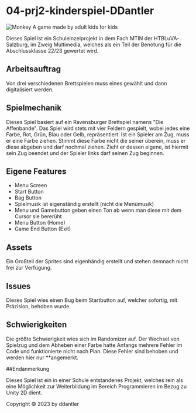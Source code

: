 # 04-prj2-kinderspiel-DDantler
![Monkey](https://user-images.githubusercontent.com/72389889/215890902-817f4cc7-2bc9-4450-9c3d-c18f4653148f.png)
A game made by adult kids for kids 

Dieses Spiel ist ein Schuleinzelprojekt in dem Fach MTIN der HTBLuVA-Salzburg, im Zweig Multimedia, welches als ein Teil der Benotung für die Abschlussklasse 22/23 gewertet wird.

## Arbeitsauftrag

Von drei verschiedenen Brettspielen muss eines gewählt und dann digitalisiert werden.

## Spielmechanik

Dieses Spiel basiert auf ein Ravensburger Brettspiel namens "Die Affenbande". Das Spiel wird stets mit vier Feldern gespielt, wobei jedes eine Farbe, Rot, Grün, Blau oder Gelb, repräsentiert. Ist ein Spieler am Zug, muss er eine Farbe ziehen. Stimmt diese Farbe nicht die seiner überein, muss er diese abgeben und darf nochmal ziehen. Zieht er dessen eigene, ist hiermit sein Zug beendet und der Spieler links darf seinen Zug beginnen.

## Eigene Features

- Menu Screen
- Start Button
- Bag Button
- Spielmusik ist eigenständig erstellt (nicht die Menümusik)
- Menu und Gamebutton geben einen Ton ab wenn man diese mit dem Cursor sie bererüht
- Menu Button (Home)
- Game End Button (Exit)

## Assets
Ein Großteil der Sprites sind eigenhändig erstellt und stehen demnach nicht frei zur Verfügung.

## Issues
Dieses Spiel wies einen Bug beim Startbutton auf, welcher sofortig, mit Präzision, behoben wurde.

## Schwierigkeiten

Die größte Schwierigkeit wies sich im Randomizer auf. Der Wechsel von Spielzug und dem Abheben einer Farbe hatte Anfangs mehrere Fehler im Code und funktionierte nicht nach Plan. Diese Fehler sind behoben und werden hier nur **angemerkt.

##Endanmerkung

Dieses Spiel ist ein in einer Schule entstandenes Projekt, welches rein als eine Möglichkeit zur Weiterbildung im Bereich Programmieren im Bezug zu Unity 2D dient.

Copyright © 2023 by ddantler
